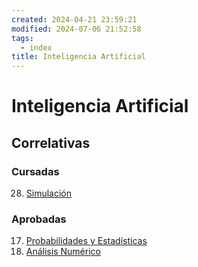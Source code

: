 ```yaml
---
created: 2024-04-21 23:59:21
modified: 2024-07-06 21:52:58
tags:
  - index
title: Inteligencia Artificial
---
```


# Inteligencia Artificial

## Correlativas

### Cursadas

28. [Simulación](Simulación.md)

### Aprobadas

17. [Probabilidades y Estadísticas](Probabilidades%20y%20Estadísticas.md)
22. [Análisis Numérico](Análisis%20numérico.md)
